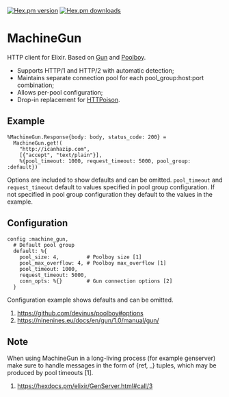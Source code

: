 [![Hex.pm version](https://img.shields.io/hexpm/v/lfe.svg)](https://hex.pm/packages/machine_gun)
[![Hex.pm downloads](https://img.shields.io/hexpm/dt/lfe.svg)](https://hex.pm/packages/machine_gun)

# MachineGun

HTTP client for Elixir. Based on [Gun](https://github.com/ninenines/gun) and [Poolboy](https://github.com/devinus/poolboy).

* Supports HTTP/1 and HTTP/2 with automatic detection;
* Maintains separate connection pool for each pool_group:host:port combination;
* Allows per-pool configuration;
* Drop-in replacement for [HTTPoison](https://github.com/edgurgel/httpoison).

## Example

```
%MachineGun.Response{body: body, status_code: 200} =
  MachineGun.get!(
    "http://icanhazip.com",
    [{"accept", "text/plain"}],
    %{pool_timeout: 1000, request_timeout: 5000, pool_group: :default})
```

Options are included to show defaults and can be omitted. `pool_timeout` and `request_timeout` default to values specified in pool group configuration. If not specified in pool group configuration they default to the values in the example.

## Configuration

```
config :machine_gun,
  # Default pool group
  default: %{
    pool_size: 4,         # Poolboy size [1]
    pool_max_overflow: 4, # Poolboy max_overflow [1]
    pool_timeout: 1000,
    request_timeout: 5000,
    conn_opts: %{}        # Gun connection options [2]
  }
```

Configuration example shows defaults and can be omitted. 

 1. https://github.com/devinus/poolboy#options
 2. https://ninenines.eu/docs/en/gun/1.0/manual/gun/

## Note

When using MachineGun in a long-living process (for example genserver) make sure to handle messages in the form of {ref, _} tuples, which may be produced by pool timeouts [1].

 1. https://hexdocs.pm/elixir/GenServer.html#call/3
